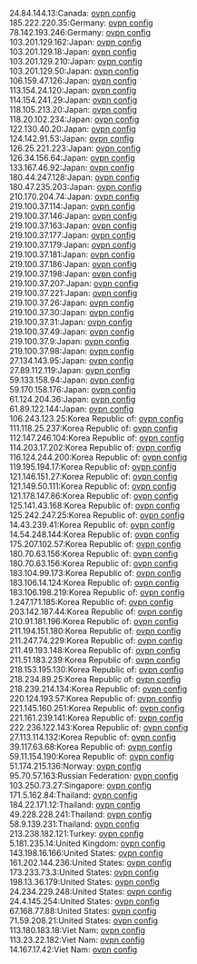 24.84.144.13:Canada: [ovpn config](vpn/24_84_144_13.ovpn)  
185.222.220.35:Germany: [ovpn config](vpn/185_222_220_35.ovpn)  
78.142.193.246:Germany: [ovpn config](vpn/78_142_193_246.ovpn)  
103.201.129.162:Japan: [ovpn config](vpn/103_201_129_162.ovpn)  
103.201.129.18:Japan: [ovpn config](vpn/103_201_129_18.ovpn)  
103.201.129.210:Japan: [ovpn config](vpn/103_201_129_210.ovpn)  
103.201.129.50:Japan: [ovpn config](vpn/103_201_129_50.ovpn)  
106.159.47.126:Japan: [ovpn config](vpn/106_159_47_126.ovpn)  
113.154.24.120:Japan: [ovpn config](vpn/113_154_24_120.ovpn)  
114.154.241.29:Japan: [ovpn config](vpn/114_154_241_29.ovpn)  
118.105.213.20:Japan: [ovpn config](vpn/118_105_213_20.ovpn)  
118.20.102.234:Japan: [ovpn config](vpn/118_20_102_234.ovpn)  
122.130.40.20:Japan: [ovpn config](vpn/122_130_40_20.ovpn)  
124.142.91.53:Japan: [ovpn config](vpn/124_142_91_53.ovpn)  
126.25.221.223:Japan: [ovpn config](vpn/126_25_221_223.ovpn)  
126.34.156.64:Japan: [ovpn config](vpn/126_34_156_64.ovpn)  
133.167.46.92:Japan: [ovpn config](vpn/133_167_46_92.ovpn)  
180.44.247.128:Japan: [ovpn config](vpn/180_44_247_128.ovpn)  
180.47.235.203:Japan: [ovpn config](vpn/180_47_235_203.ovpn)  
210.170.204.74:Japan: [ovpn config](vpn/210_170_204_74.ovpn)  
219.100.37.114:Japan: [ovpn config](vpn/219_100_37_114.ovpn)  
219.100.37.146:Japan: [ovpn config](vpn/219_100_37_146.ovpn)  
219.100.37.163:Japan: [ovpn config](vpn/219_100_37_163.ovpn)  
219.100.37.177:Japan: [ovpn config](vpn/219_100_37_177.ovpn)  
219.100.37.179:Japan: [ovpn config](vpn/219_100_37_179.ovpn)  
219.100.37.181:Japan: [ovpn config](vpn/219_100_37_181.ovpn)  
219.100.37.186:Japan: [ovpn config](vpn/219_100_37_186.ovpn)  
219.100.37.198:Japan: [ovpn config](vpn/219_100_37_198.ovpn)  
219.100.37.207:Japan: [ovpn config](vpn/219_100_37_207.ovpn)  
219.100.37.221:Japan: [ovpn config](vpn/219_100_37_221.ovpn)  
219.100.37.26:Japan: [ovpn config](vpn/219_100_37_26.ovpn)  
219.100.37.30:Japan: [ovpn config](vpn/219_100_37_30.ovpn)  
219.100.37.31:Japan: [ovpn config](vpn/219_100_37_31.ovpn)  
219.100.37.49:Japan: [ovpn config](vpn/219_100_37_49.ovpn)  
219.100.37.9:Japan: [ovpn config](vpn/219_100_37_9.ovpn)  
219.100.37.98:Japan: [ovpn config](vpn/219_100_37_98.ovpn)  
27.134.143.95:Japan: [ovpn config](vpn/27_134_143_95.ovpn)  
27.89.112.119:Japan: [ovpn config](vpn/27_89_112_119.ovpn)  
59.133.158.94:Japan: [ovpn config](vpn/59_133_158_94.ovpn)  
59.170.158.176:Japan: [ovpn config](vpn/59_170_158_176.ovpn)  
61.124.204.36:Japan: [ovpn config](vpn/61_124_204_36.ovpn)  
61.89.122.144:Japan: [ovpn config](vpn/61_89_122_144.ovpn)  
106.243.123.25:Korea Republic of: [ovpn config](vpn/106_243_123_25.ovpn)  
111.118.25.237:Korea Republic of: [ovpn config](vpn/111_118_25_237.ovpn)  
112.147.246.104:Korea Republic of: [ovpn config](vpn/112_147_246_104.ovpn)  
114.203.17.202:Korea Republic of: [ovpn config](vpn/114_203_17_202.ovpn)  
116.124.244.200:Korea Republic of: [ovpn config](vpn/116_124_244_200.ovpn)  
119.195.194.17:Korea Republic of: [ovpn config](vpn/119_195_194_17.ovpn)  
121.146.151.27:Korea Republic of: [ovpn config](vpn/121_146_151_27.ovpn)  
121.149.50.111:Korea Republic of: [ovpn config](vpn/121_149_50_111.ovpn)  
121.178.147.86:Korea Republic of: [ovpn config](vpn/121_178_147_86.ovpn)  
125.141.43.168:Korea Republic of: [ovpn config](vpn/125_141_43_168.ovpn)  
125.242.247.25:Korea Republic of: [ovpn config](vpn/125_242_247_25.ovpn)  
14.43.239.41:Korea Republic of: [ovpn config](vpn/14_43_239_41.ovpn)  
14.54.248.144:Korea Republic of: [ovpn config](vpn/14_54_248_144.ovpn)  
175.207.102.57:Korea Republic of: [ovpn config](vpn/175_207_102_57.ovpn)  
180.70.63.156:Korea Republic of: [ovpn config](vpn/180_70_63_156.ovpn)  
180.70.63.156:Korea Republic of: [ovpn config](vpn/180_70_63_156.ovpn)  
183.104.99.173:Korea Republic of: [ovpn config](vpn/183_104_99_173.ovpn)  
183.106.14.124:Korea Republic of: [ovpn config](vpn/183_106_14_124.ovpn)  
183.106.198.219:Korea Republic of: [ovpn config](vpn/183_106_198_219.ovpn)  
1.247.171.185:Korea Republic of: [ovpn config](vpn/1_247_171_185.ovpn)  
203.142.187.44:Korea Republic of: [ovpn config](vpn/203_142_187_44.ovpn)  
210.91.181.196:Korea Republic of: [ovpn config](vpn/210_91_181_196.ovpn)  
211.194.151.180:Korea Republic of: [ovpn config](vpn/211_194_151_180.ovpn)  
211.247.74.229:Korea Republic of: [ovpn config](vpn/211_247_74_229.ovpn)  
211.49.193.148:Korea Republic of: [ovpn config](vpn/211_49_193_148.ovpn)  
211.51.183.239:Korea Republic of: [ovpn config](vpn/211_51_183_239.ovpn)  
218.153.195.130:Korea Republic of: [ovpn config](vpn/218_153_195_130.ovpn)  
218.234.89.25:Korea Republic of: [ovpn config](vpn/218_234_89_25.ovpn)  
218.239.214.134:Korea Republic of: [ovpn config](vpn/218_239_214_134.ovpn)  
220.124.193.57:Korea Republic of: [ovpn config](vpn/220_124_193_57.ovpn)  
221.145.160.251:Korea Republic of: [ovpn config](vpn/221_145_160_251.ovpn)  
221.161.239.141:Korea Republic of: [ovpn config](vpn/221_161_239_141.ovpn)  
222.236.122.143:Korea Republic of: [ovpn config](vpn/222_236_122_143.ovpn)  
27.113.114.132:Korea Republic of: [ovpn config](vpn/27_113_114_132.ovpn)  
39.117.63.68:Korea Republic of: [ovpn config](vpn/39_117_63_68.ovpn)  
59.11.154.190:Korea Republic of: [ovpn config](vpn/59_11_154_190.ovpn)  
51.174.215.136:Norway: [ovpn config](vpn/51_174_215_136.ovpn)  
95.70.57.163:Russian Federation: [ovpn config](vpn/95_70_57_163.ovpn)  
103.250.73.27:Singapore: [ovpn config](vpn/103_250_73_27.ovpn)  
171.5.162.84:Thailand: [ovpn config](vpn/171_5_162_84.ovpn)  
184.22.171.12:Thailand: [ovpn config](vpn/184_22_171_12.ovpn)  
49.228.228.241:Thailand: [ovpn config](vpn/49_228_228_241.ovpn)  
58.9.139.231:Thailand: [ovpn config](vpn/58_9_139_231.ovpn)  
213.238.182.121:Turkey: [ovpn config](vpn/213_238_182_121.ovpn)  
5.181.235.14:United Kingdom: [ovpn config](vpn/5_181_235_14.ovpn)  
143.198.16.166:United States: [ovpn config](vpn/143_198_16_166.ovpn)  
161.202.144.236:United States: [ovpn config](vpn/161_202_144_236.ovpn)  
173.233.73.3:United States: [ovpn config](vpn/173_233_73_3.ovpn)  
198.13.36.179:United States: [ovpn config](vpn/198_13_36_179.ovpn)  
24.234.229.248:United States: [ovpn config](vpn/24_234_229_248.ovpn)  
24.4.145.254:United States: [ovpn config](vpn/24_4_145_254.ovpn)  
67.168.77.88:United States: [ovpn config](vpn/67_168_77_88.ovpn)  
71.59.208.21:United States: [ovpn config](vpn/71_59_208_21.ovpn)  
113.180.183.18:Viet Nam: [ovpn config](vpn/113_180_183_18.ovpn)  
113.23.22.182:Viet Nam: [ovpn config](vpn/113_23_22_182.ovpn)  
14.167.17.42:Viet Nam: [ovpn config](vpn/14_167_17_42.ovpn)  
